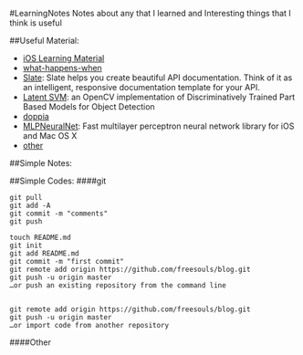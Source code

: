#LearningNotes
Notes about any that I learned and Interesting things that I think is useful

##Useful Material:
- [iOS Learning Material](https://github.com/Aufree/trip-to-iOS)
- [what-happens-when](https://github.com/alex/what-happens-when)
- [Slate](https://github.com/tripit/slate):
Slate helps you create beautiful API documentation. Think of it as an intelligent, responsive documentation template for your API.
- [Latent SVM](http://docs.opencv.org/modules/objdetect/doc/latent_svm.html):
an OpenCV implementation of Discriminatively Trained Part Based Models for Object Detection
- [doppia](https://bitbucket.org/rodrigob/doppia)
- [MLPNeuralNet](https://github.com/nikolaypavlov/MLPNeuralNet):
Fast multilayer perceptron neural network library for iOS and Mac OS X
- [other]()

##Simple Notes:


##Simple Codes:
####git
```git
git pull
git add -A
git commit -m "comments"
git push
```

```
touch README.md
git init
git add README.md
git commit -m "first commit"
git remote add origin https://github.com/freesouls/blog.git
git push -u origin master
…or push an existing repository from the command line


git remote add origin https://github.com/freesouls/blog.git
git push -u origin master
…or import code from another repository
```

####Other
